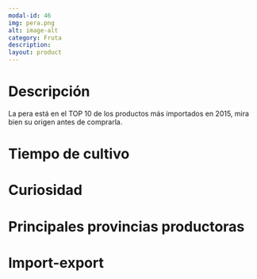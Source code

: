 ```yaml
---
modal-id: 46
img: pera.png
alt: image-alt
category: Fruta
description:
layout: product
---
```


# Descripción
La pera está en el TOP 10 de los productos más importados en 2015, mira bien su origen antes de comprarla.

# Tiempo de cultivo

# Curiosidad

# Principales provincias productoras
<div class="chart"></div>

# Import-export
<svg class="import-export" width="600" height="350"></svg>
